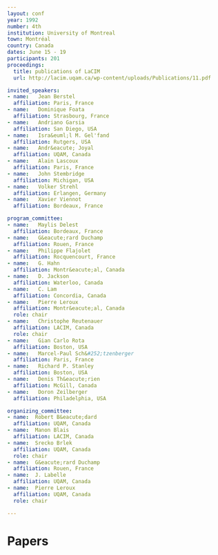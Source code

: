 ```yaml
---
layout: conf
year: 1992
number: 4th
institution: University of Montreal
town: Montréal
country: Canada
dates: June 15 - 19
participants: 201
proceedings:
  title: publications of LaCIM
  url: http://lacim.uqam.ca/wp-content/uploads/Publications/11.pdf

invited_speakers:
- name:   Jean Berstel
  affiliation: Paris, France
- name:   Dominique Foata
  affiliation: Strasbourg, France
- name:   Andriano Garsia
  affiliation: San Diego, USA
- name:   Isra&euml;l M. Gel'fand
  affiliation: Rutgers, USA
- name:   Andr&eacute; Joyal
  affiliation: UQAM, Canada
- name:   Alain Lascoux
  affiliation: Paris, France
- name:   John Stembridge
  affiliation: Michigan, USA
- name:   Volker Strehl
  affiliation: Erlangen, Germany
- name:   Xavier Viennot
  affiliation: Bordeaux, France

program_committee:
- name:   Maylis Delest
  affiliation: Bordeaux, France
- name:   G&eacute;rard Duchamp
  affiliation: Rouen, France
- name:   Philippe Flajolet
  affiliation: Rocquencourt, France
- name:   G. Hahn
  affiliation: Montr&eacute;al, Canada
- name:   D. Jackson
  affiliation: Waterloo, Canada
- name:   C. Lam
  affiliation: Concordia, Canada
- name:   Pierre Leroux
  affiliation: Montr&eacute;al, Canada
  role: chair
- name:   Christophe Reutenauer
  affiliation: LACIM, Canada
  role: chair
- name:   Gian Carlo Rota
  affiliation: Boston, USA
- name:   Marcel-Paul Sch&#252;tzenberger
  affiliation: Paris, France
- name:   Richard P. Stanley
  affiliation: Boston, USA
- name:   Denis Th&eacute;rien
  affiliation: McGill, Canada
- name:   Doron Zeilberger
  affiliation: Philadelphia, USA

organizing_committee:
- name:  Robert B&eacute;dard
  affiliation: UQAM, Canada
- name:  Manon Blais
  affiliation: LACIM, Canada
- name:  Srecko Brlek
  affiliation: UQAM, Canada
  role: chair
- name:  G&eacute;rard Duchamp
  affiliation: Rouen, France
- name:  J. Labelle
  affiliation: UQAM, Canada
- name:  Pierre Leroux
  affiliation: UQAM, Canada
  role: chair

---
```

# Papers

<!-- <A HREF="articles.html">Liste des conf&eacute;rences</A> !-->
